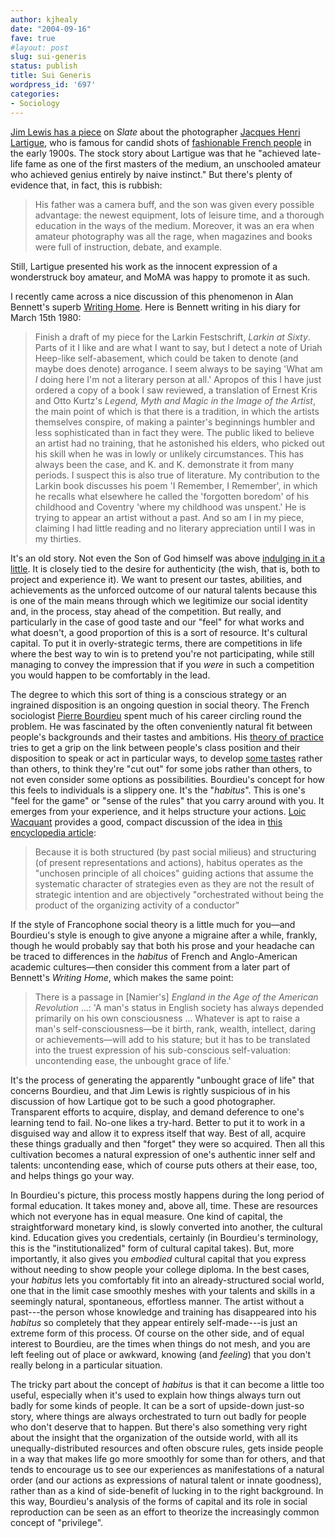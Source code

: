 ```yaml
---
author: kjhealy
date: "2004-09-16"
fave: true
#layout: post
slug: sui-generis
status: publish
title: Sui Generis
wordpress_id: '697'
categories:
- Sociology
---
```


[Jim Lewis has a piece](http://www.slate.com/id/2106598/) on *Slate* about the photographer [Jacques Henri Lartigue](http://www.lartigue.org/), who is famous for candid shots of [fashionable French people](http://www.slate.com/id/2106614/) in the early 1900s. The stock story about Lartigue was that he "achieved late-life fame as one of the first masters of the medium, an unschooled amateur who achieved genius entirely by naive instinct." But there's plenty of evidence that, in fact, this is rubbish:

> His father was a camera buff, and the son was given every possible advantage: the newest equipment, lots of leisure time, and a thorough education in the ways of the medium. Moreover, it was an era when amateur photography was all the rage, when magazines and books were full of instruction, debate, and example.

Still, Lartigue presented his work as the innocent expression of a wonderstruck boy amateur, and MoMA was happy to promote it as such.

I recently came across a nice discussion of this phenomenon in Alan Bennett's superb [Writing Home](http://www.amazon.com/exec/obidos/ASIN/0312422571/ref=nosim/). Here is Bennett writing in his diary for March 15th 1980:

> Finish a draft of my piece for the Larkin Festschrift, *Larkin at Sixty*. Parts of it I like and are what I want to say, but I detect a note of Uriah Heep-like self-abasement, which could be taken to denote (and maybe does denote) arrogance. I seem always to be saying 'What am *I* doing here I'm not a literary person at all.' Apropos of this I have just ordered a copy of a book I saw reviewed, a translation of Ernest Kris and Otto Kurtz's *Legend, Myth and Magic in the Image of the Artist*, the main point of which is that there is a tradition, in which the artists themselves conspire, of making a painter's beginnings humbler and less sophisticated than in fact they were. The public liked to believe an artist had no training, that he astonished his elders, who picked out his skill when he was in lowly or unlikely circumstances. This has always been the case, and K. and K. demonstrate it from many periods. I suspect this is also true of literature. My contribution to the Larkin book discusses his poem 'I Remember, I Remember', in which he recalls what elsewhere he called the 'forgotten boredom' of his childhood and Coventry 'where my childhood was unspent.' He is trying to appear an artist without a past. And so am I in my piece, claiming I had little reading and no literary appreciation until I was in my thirties.

It's an old story. Not even the Son of God himself was above [indulging in it a little](http://www.jerusalemperspective.com/scripture/Luke02~46-47.html). It is closely tied to the desire for authenticity (the wish, that is, both to project and experience it). We want to present our tastes, abilities, and achievements as the unforced outcome of our natural talents because this is one of the main means through which we legitimize our social identity and, in the process, stay ahead of the competition. But really, and particularly in the case of good taste and our "feel" for what works and what doesn't, a good proportion of this is a sort of resource. It's cultural capital. To put it in overly-strategic terms, there are competitions in life where the best way to win is to pretend you're not participating, while still managing to convey the impression that if you *were* in such a competition you would happen to be comfortably in the lead. 

The degree to which this sort of thing is a conscious strategy or an ingrained disposition is an ongoing question in social theory. The French sociologist [Pierre Bourdieu](http://en.wikipedia.org/wiki/Pierre_Bourdieu) spent much of his career circling round the problem. He was fascinated by the often conveniently natural fit between people's backgrounds and their tastes and ambitions. His [theory of practice](http://www.amazon.com/exec/obidos/ASIN/0804733635/ref=nosim/) tries to get a grip on the link between people's class position and their disposition to speak or act in particular ways, to develop [some tastes](http://www.amazon.com/exec/obidos/ASIN/0674212770/ref=nosim/) rather than others, to think they're "cut out" for some jobs rather than others, to not even consider some options as possibilities. Bourdieu's concept for how this feels to individuals is a slippery one. It's the "*habitus*". This is one's "feel for the game" or "sense of the rules" that you carry around with you. It emerges from your experience, and it helps structure your actions. [Loic Wacquant](http://www.newschool.edu/gf/soc/faculty/wacquant/index.htm) provides a good, compact discussion of the idea in [this encyclopedia article](http://www.newschool.edu/gf/soc/faculty/wacquant/papers/Habitus.pdf):

> Because it is both structured (by past social milieus) and structuring (of present representations and actions), habitus operates as the "unchosen principle of all choices" guiding actions that assume the systematic character of strategies even as they are not the result of strategic intention and are objectively "orchestrated without being the product of the organizing activity of a conductor"

If the style of Francophone social theory is a little much for you—and Bourdieu's style is enough to give anyone a migraine after a while, frankly, though he would probably say that both his prose and your headache can be traced to differences in the *habitus* of French and Anglo-American academic cultures—then consider this comment from a later part of Bennett's *Writing Home*, which makes the same point:

> There is a passage in [Namier's] *England in the Age of the American Revolution* ...: 'A man's status in English society has always depended primarily on his own consciousness … Whatever is apt to raise a man's self-consciousness—be it birth, rank, wealth, intellect, daring or achievements—will add to his stature; but it has to be translated into the truest expression of his sub-conscious self-valuation: uncontending ease, the unbought grace of life.'

It's the process of generating the apparently "unbought grace of life" that concerns Bourdieu, and that Jim Lewis is rightly suspicious of in his discussion of how Lartique got to be such a good photographer. Transparent efforts to acquire, display, and demand deference to one's learning tend to fail. No-one likes a try-hard. Better to put it to work in a disguised way and allow it to express itself that way. Best of all, acquire these things gradually and then "forget" they were so acquired. Then all this cultivation becomes a natural expression of one's authentic inner self and talents: uncontending ease, which of course puts others at their ease, too, and helps things go your way. 

In Bourdieu's picture, this process mostly happens during the long period of formal education. It takes money and, above all, time. These are resources which not everyone has in equal measure. One kind of capital, the straightforward monetary kind, is slowly converted into another, the cultural kind. Education gives you credentials, certainly (in Bourdieu's terminology, this is the "institutionalized" form of cultural capital takes). But, more importantly, it also gives you *embodied* cultural capital that you express without needing to show people your college diploma. In the best cases, your *habitus* lets you comfortably fit into an already-structured social world, one that in the limit case smoothly meshes with your talents and skills in a seemingly natural, spontaneous, effortless manner. The artist without a past---the person whose knowledge and training has disappeared into his *habitus* so completely that they appear entirely self-made---is just an extreme form of this process. Of course on the other side, and of equal interest to Bourdieu, are the times when things do not mesh, and you are left feeling out of place or awkward, knowing (and *feeling*) that you don't really belong in a particular situation. 

The tricky part about the concept of *habitus* is that it can become a little too useful, especially when it's used to explain how things always turn out badly for some kinds of people. It can be a sort of upside-down just-so story, where things are always orchestrated to turn out badly for people who don't deserve that to happen. But there's also something very right about the insight that the organization of the outside world, with all its unequally-distributed resources and often obscure rules, gets inside people in a way that makes life go more smoothly for some than for others, and that tends to encourage us to see our experiences as manifestations of a natural order (and our actions as expressions of natural talent or innate goodness), rather than as a kind of side-benefit of lucking in to the right background. In this way, Bourdieu's analysis of the forms of capital and its role in social reproduction can be seen as an effort to theorize the increasingly common concept of "privilege". 


